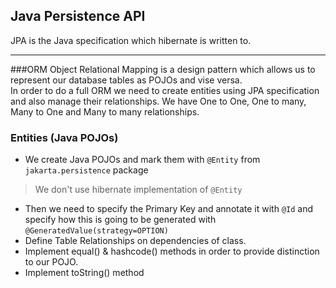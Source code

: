 ## Java Persistence API
JPA is the Java specification which hibernate is written to.
***
###ORM
Object Relational Mapping is a design pattern which allows us to represent
our database tables as POJOs and vise versa. <br> In order to do a full ORM
we need to create entities using JPA specification and also manage their relationships.
We have One to One, One to many, Many to One and Many to many relationships.

### Entities (Java POJOs)
* We create Java POJOs and mark them with `@Entity` from `jakarta.persistence` package
> We don't use hibernate implementation of `@Entity`
* Then we need to specify the Primary Key and annotate it with `@Id` and specify
how this is going to be generated with `@GeneratedValue(strategy=OPTION)`
* Define Table Relationships on dependencies of class.
* Implement equal() & hashcode() methods in order to provide distinction to our POJO.
* Implement toString() method